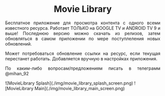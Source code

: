 <h1 align="center"><b>Movie Library</b></h1>
<p align="justify">Бесплатное приложение для просмотра контента с одного всеми известного ресурса. Работает ТОЛЬКО на GOOGLE TV и ANDROID TV 9 и выше! Последнюю версию можно скачать из релизов, затем обновляться в самом приложении по мере поступлеления новых обновлений.</p>
<p align="justify">Может потребоваться обновление ссылки на ресурс, если текущая перестанет работать. Добавляется вручную в настройках приложения.</p>
<p align="justify">По каким-либо вопросам/предложениям писать в телеграмм @mihan_92</p>
![MovieLibrary Splash](./img/movie_library_splash_screen.png)
![MovieLibrary Main](./img/movie_library_main_screen.png)